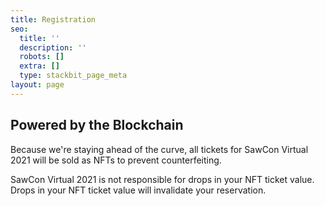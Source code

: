 ```yaml
---
title: Registration
seo:
  title: ''
  description: ''
  robots: []
  extra: []
  type: stackbit_page_meta
layout: page
---
```

## Powered by the Blockchain

Because we're staying ahead of the curve, all tickets for SawCon Virtual 2021 will be sold as NFTs to prevent counterfeiting. 

SawCon Virtual 2021 is not responsible for drops in your NFT ticket value. Drops in your NFT ticket value will invalidate your reservation. 
